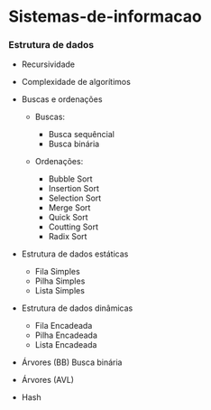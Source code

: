 # Sistemas-de-informacao
  
 ### Estrutura de dados
 - Recursividade 
 - Complexidade de algorítimos
 - Buscas e ordenações

	- Buscas:
		- Busca sequêncial
		- Busca binária

	- Ordenações:
		- Bubble Sort
		- Insertion Sort
		- Selection Sort
		- Merge Sort
		- Quick Sort
		- Coutting Sort
		- Radix Sort
	
 - Estrutura de dados estáticas

	- Fila Simples
	- Pilha Simples
	- Lista Simples
	
- Estrutura de dados dinâmicas

	- Fila Encadeada
	- Pilha Encadeada
	- Lista Encadeada
	
- Árvores (BB) Busca binária
- Árvores (AVL)
- Hash
	
 
